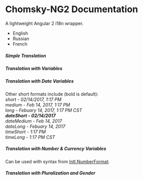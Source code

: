 Chomsky-NG2 Documentation
=========================

A lightweight Angular 2 i18n wrapper.

*   English
*   Russian
*   French


##### Simple Translation

<code-example example="simple-translations"></code-example>

##### Translation with Variables

<code-example example="translations-variables"></code-example>

##### Translation with Date Variables

Other short formats include (bold is default):  
_short - 02/14/2017, 1:17 PM_  
_medium - Feb 14, 2017, 1:17 PM_  
_long - Febuary 14, 2017, 1:17 PM CST_  
**_dateShort - 02/14/2017_**  
_dateMedium - Feb 14, 2017_  
_dateLong - Febuary 14, 2017_  
_timeShort - 1:17 PM_  
_timeLong - 1:17 PM CST_

<code-example example="date-translations"></code-example>

##### Translation with Number & Currency Variables

Can be used with syntax from [Intl.NumberFormat](//developer.mozilla.org/en-US/docs/Web/JavaScript/Reference/Global_Objects/NumberFormat).

<code-example example="number-translations"></code-example>


##### Translation with Pluralization and Gender

<code-example example="plural-translations"></code-example>

